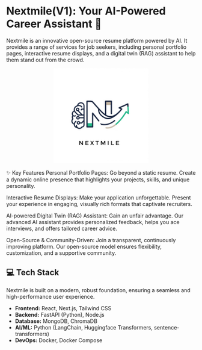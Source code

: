 # Nextmile(V1): Your AI-Powered Career Assistant 🚀
Nextmile is an innovative open-source resume platform powered by AI. It provides a range of services for job seekers, including personal portfolio pages, interactive resume displays, and a digital twin (RAG) assistant to help them stand out from the crowd.

<center>
  <img src="Nextmile_logo.png" width="50%" alt="Nextmile logo"/>
</center>


✨ Key Features
Personal Portfolio Pages: Go beyond a static resume. Create a dynamic online presence that highlights your projects, skills, and unique personality.

Interactive Resume Displays: Make your application unforgettable. Present your experience in engaging, visually rich formats that captivate recruiters.

AI-powered Digital Twin (RAG) Assistant: Gain an unfair advantage. Our advanced AI assistant provides personalized feedback, helps you ace interviews, and offers tailored career advice.

Open-Source & Community-Driven: Join a transparent, continuously improving platform. Our open-source model ensures flexibility, customization, and a supportive community.

## 💻 Tech Stack  
Nextmile is built on a modern, robust foundation, ensuring a seamless and high-performance user experience.  

- **Frontend:** React, Next.js, Tailwind CSS  
- **Backend:** FastAPI (Python), Node.js  
- **Database:** MongoDB, ChromaDB  
- **AI/ML:** Python (LangChain, Huggingface Transformers, sentence-transformers)  
- **DevOps:** Docker, Docker Compose

